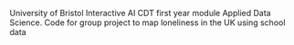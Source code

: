 University of Bristol Interactive AI CDT first year module Applied Data Science. Code for group project to map loneliness in the UK using school data 

